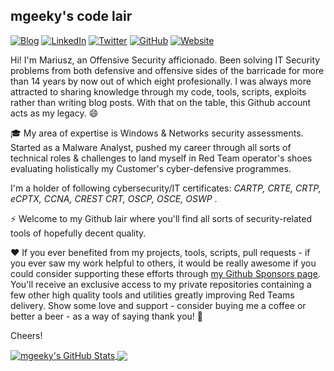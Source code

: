 <!--
**mgeeky/mgeeky** is a ✨ _special_ ✨ repository because its `README.md` (this file) appears on your GitHub profile.

Here are some ideas to get you started:

- 🔭 I’m currently working on ...
- 🌱 I’m currently learning ...
- 👯 I’m looking to collaborate on ...
- 🤔 I’m looking for help with ...
- 💬 Ask me about ...
- 📫 How to reach me: ...
- 😄 Pronouns: ...
- ⚡ Fun fact: ...
-->

## mgeeky's code lair

<a href="https://mgeeky.tech/" target="_blank"><img src="https://img.shields.io/badge/Check%20out%20my-Blog-green" alt="Blog"></a>
<a href="https://www.linkedin.com/in/mgeeky/" target="_blank"><img src="https://img.shields.io/badge/LinkedIn-%230077B5.svg?&style=flat-square&logo=linkedin&logoColor=white" alt="LinkedIn"></a>
<a href="https://twitter.com/mariuszbit" target="_blank"><img src="https://img.shields.io/badge/-Twitter-1ca0f1?style=flat-square&labelColor=1ca0f1&logo=twitter&logoColor=white" alt="Twitter"></a>
<a href="https://github.com/mgeeky" target="_blank"><img src="https://img.shields.io/badge/-GitHub-181717?style=flat-square&logo=github" alt="GitHub"></a>
<a href="https://binary-offensive.com/" target="_blank"><img src="https://img.shields.io/badge/binary-offensive%2ecom-blue" alt="Website"></a>

Hi! I'm Mariusz, an Offensive Security afficionado. Been solving IT Security problems from both defensive and offensive sides of the barricade for more than 14 years by now out of which eight profesionally. I was always more attracted to sharing knowledge through my code, tools, scripts, exploits rather than writing blog posts. With that on the table, this Github account acts as my legacy. 😄

🎓 My area of expertise is Windows & Networks security assessments. Started as a Malware Analyst, pushed my career through all sorts of technical roles & challenges to land myself in Red Team operator's shoes evaluating holistically my Customer's cyber-defensive programmes. 

I'm a holder of following cybersecurity/IT certificates: _CARTP, CRTE, CRTP, eCPTX, CCNA, CREST CRT, OSCP, OSCE, OSWP_ . 

⚡ Welcome to my Github lair where you'll find all sorts of security-related tools of hopefully decent quality. 

❤️ If you ever benefited from my projects, tools, scripts, pull requests - if you ever saw my work helpful to others, it would be really awesome if you could consider supporting these efforts through <a href="https://github.com/sponsors/mgeeky">my Github Sponsors page</a>. You'll receive an exclusive access to my private repositories containing a few other high quality tools and utilities greatly improving Red Teams delivery. Show some love and support - consider buying me a coffee or better a beer - as a way of saying thank you! 💪

Cheers!


<a href="https://binary-offensive.com">
  <img align="center" src="https://github-readme-stats.zohan.tech/api?username=mgeeky&show_icons=true&line_height=33&count_private=true&theme=vue-dark" alt="mgeeky's GitHub Stats" />
</a>

<a href="https://binary-offensive.com">
  <img align="center" src="https://github-readme-stats.zohan.tech/api/top-langs/?username=mgeeky&&hide=cmake&langs_count=5&line_height=35&theme=vue-dark&exclude_repo=cobalt-arsenal" />
</a>
